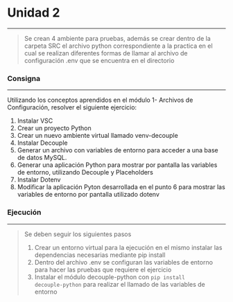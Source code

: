 # Unidad 2
----
>Se crean 4 ambiente para pruebas, además se crear dentro de la carpeta SRC el archivo python correspondiente a la practica en el cual se realizan diferentes formas de llamar al archivo de configuración .env que se encuentra en el directorio

### Consigna
----
Utilizando los conceptos aprendidos en el módulo 1- Archivos de
Configuración, resolver el siguiente ejercicio:
1) Instalar VSC
2) Crear un proyecto Python
3) Crear un nuevo ambiente virtual llamado venv-decouple
4) Instalar Decouple
5) Generar un archivo con variables de entorno para acceder a
una base de datos MySQL.
6) Generar una aplicación Python para mostrar por pantalla las
variables de entorno, utilizando Decouple y Placeholders
7) Instalar Dotenv
8) Modificar la aplicación Pyton desarrollada en el punto 6 para
mostrar las variables de entorno por pantalla utilizado dotenv

### Ejecución
---
>Se deben seguir los siguientes pasos
>1) Crear un entorno virtual para la ejecución en el mismo instalar las dependencias necesarias mediante pip install
>2) Dentro del archivo .env se configuran las variables de entorno para hacer las pruebas que requiere el ejercicio
>3) Instalar el módulo decouple-python con <code>pip install decouple-python</code> para realizar el llamado de las variables de entorno